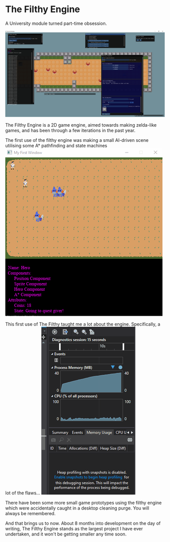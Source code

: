 # The Filthy Engine
A University module turned part-time obsession.

<img src = "Images/FilthyEngineCurrentState.png">

The Filthy Engine is a 2D game engine, aimed towards making zelda-like games, and has been through a few iterations in the past year.

The first use of the filthy engine was making a small AI-driven scene utilising some A* pathfinding and state machines
<img src = "Images/FilthyEngineAI.gif">

This first use of The Filthy taught me a lot about the engine. Specifically, a lot of the flaws...
<img src = "Images/FilthyEngineLeak.gif">

There have been some more small game prototypes using the filthy engine which were accidentally caught in a desktop cleaning purge.
You will always be remembered.

And that brings us to now. About 8 months into development on the day of writing, The Filthy Engine stands as the largest project I have ever undertaken, and it won't be getting smaller any time soon.
